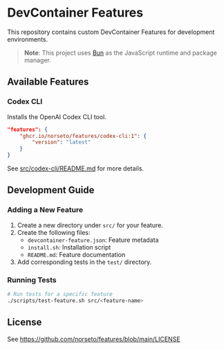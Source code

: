 # DevContainer Features

This repository contains custom DevContainer Features for development environments.

> **Note**: This project uses [Bun](https://bun.sh/) as the JavaScript runtime and package manager.

## Available Features

### Codex CLI

Installs the OpenAI Codex CLI tool.

```json
"features": {
    "ghcr.io/norseto/features/codex-cli:1": {
        "version": "latest"
    }
}
```

See [src/codex-cli/README.md](src/codex-cli/README.md) for more details.

## Development Guide

### Adding a New Feature

1. Create a new directory under `src/` for your feature.
2. Create the following files:
   - `devcontainer-feature.json`: Feature metadata
   - `install.sh`: Installation script
   - `README.md`: Feature documentation
3. Add corresponding tests in the `test/` directory.

### Running Tests

```bash
# Run tests for a specific feature
./scripts/test-feature.sh src/<feature-name>
```

## License

See https://github.com/norseto/features/blob/main/LICENSE
